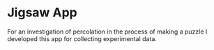 # Jigsaw App

For an investigation of percolation in the process of making a puzzle I developed
this app for collecting experimental data.
